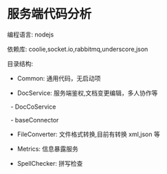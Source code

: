 # 服务端代码分析

  

编程语言: nodejs

依赖库: coolie,socket.io,rabbitmq,underscore,json

  

目录结构:

  

- Common: 通用代码，无启动项

- DocService: 服务端鉴权,文档变更编辑，多人协作等

  - DocCoService

  - baseConnector

- FileConverter: 文件格式转换,目前有转换 xml,json 等

- Metrics: 信息暴露服务

- SpellChecker: 拼写检查